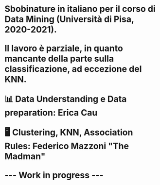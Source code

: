 <h1>Sbobinature in italiano per il corso di Data Mining (Università di Pisa, 2020-2021).

Il lavoro è parziale, in quanto mancante della parte sulla classificazione, ad eccezione del KNN.



📊 Data Understanding e Data preparation: Erica Cau

🖥 Clustering, KNN, Association Rules: Federico Mazzoni "The Madman"

--- Work in progress ---
